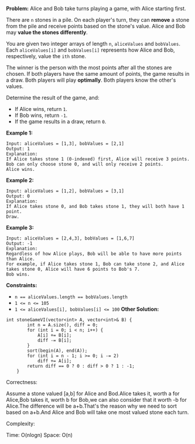 **Problem:**
Alice and Bob take turns playing a game, with Alice starting first.

There are `n` stones in a pile. On each player's turn, they can **remove** a stone from the pile and receive points based on the stone's value. Alice and Bob may **value the stones differently**.

You are given two integer arrays of length `n`, `aliceValues` and `bobValues`. Each `aliceValues[i]` and `bobValues[i]` represents how Alice and Bob, respectively, value the `ith` stone.

The winner is the person with the most points after all the stones are chosen. If both players have the same amount of points, the game results in a draw. Both players will play **optimally**. Both players know the other's values.

Determine the result of the game, and:

- If Alice wins, return `1`.
- If Bob wins, return `-1`.
- If the game results in a draw, return `0`.

 

**Example 1:**

```
Input: aliceValues = [1,3], bobValues = [2,1]
Output: 1
Explanation:
If Alice takes stone 1 (0-indexed) first, Alice will receive 3 points.
Bob can only choose stone 0, and will only receive 2 points.
Alice wins.
```

**Example 2:**

```
Input: aliceValues = [1,2], bobValues = [3,1]
Output: 0
Explanation:
If Alice takes stone 0, and Bob takes stone 1, they will both have 1 point.
Draw.
```

**Example 3:**

```
Input: aliceValues = [2,4,3], bobValues = [1,6,7]
Output: -1
Explanation:
Regardless of how Alice plays, Bob will be able to have more points than Alice.
For example, if Alice takes stone 1, Bob can take stone 2, and Alice takes stone 0, Alice will have 6 points to Bob's 7.
Bob wins.
```

 

**Constraints:**

- `n == aliceValues.length == bobValues.length`
- `1 <= n <= 105`
- `1 <= aliceValues[i], bobValues[i] <= 100`
**Other Solution:**
```
int stoneGameVI(vector<int> A, vector<int>& B) {
        int n = A.size(), diff = 0;
        for (int i = 0; i < n; i++) {
            A[i] += B[i];
            diff -= B[i];
        }
        sort(begin(A), end(A));
        for (int i = n - 1; i >= 0; i -= 2)
            diff += A[i];
        return diff == 0 ? 0 : diff > 0 ? 1 : -1;
    }
```
Correctness:


Assume a stone valued [a,b] for Alice and Bod.Alice takes it, worth a for Alice,Bob takes it, worth b for Bob,we can also consider that it worth -b for Alice.The difference will be a+b.That's the reason why we need to sort based on a+b.And Alice and Bob will take one most valued stone each turn.

Complexity:

Time: O(nlogn)
Space: O(n)